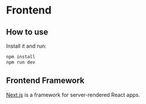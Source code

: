 # Frontend

## How to use

Install it and run:

```sh
npm install
npm run dev
```

## Frontend Framework

[Next.js](https://github.com/zeit/next.js) is a framework for server-rendered React apps.
